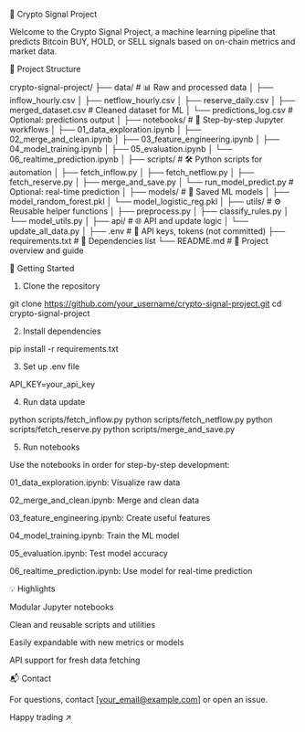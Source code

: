 
📘 Crypto Signal Project

Welcome to the Crypto Signal Project, a machine learning pipeline that predicts Bitcoin BUY, HOLD, or SELL signals based on on-chain metrics and market data.

📂 Project Structure

crypto-signal-project/
├── data/                          # 📊 Raw and processed data
│   ├── inflow_hourly.csv
│   ├── netflow_hourly.csv
│   ├── reserve_daily.csv
│   ├── merged_dataset.csv         # Cleaned dataset for ML
│   └── predictions_log.csv        # Optional: predictions output
│
├── notebooks/                     # 📓 Step-by-step Jupyter workflows
│   ├── 01_data_exploration.ipynb
│   ├── 02_merge_and_clean.ipynb
│   ├── 03_feature_engineering.ipynb
│   ├── 04_model_training.ipynb
│   ├── 05_evaluation.ipynb
│   └── 06_realtime_prediction.ipynb
│
├── scripts/                       # 🛠️ Python scripts for automation
│   ├── fetch_inflow.py
│   ├── fetch_netflow.py
│   ├── fetch_reserve.py
│   ├── merge_and_save.py
│   └── run_model_predict.py       # Optional: real-time prediction
│
├── models/                        # 🤖 Saved ML models
│   ├── model_random_forest.pkl
│   └── model_logistic_reg.pkl
│
├── utils/                         # ⚙️ Reusable helper functions
│   ├── preprocess.py
│   ├── classify_rules.py
│   └── model_utils.py
│
├── api/                           # 🌐 API and update logic
│   └── update_all_data.py
│
├── .env                           # 🔐 API keys, tokens (not committed)
├── requirements.txt               # 📆 Dependencies list
└── README.md                      # 📘️ Project overview and guide

🚀 Getting Started

1. Clone the repository

git clone https://github.com/your_username/crypto-signal-project.git
cd crypto-signal-project

2. Install dependencies

pip install -r requirements.txt

3. Set up .env file

API_KEY=your_api_key

4. Run data update

python scripts/fetch_inflow.py
python scripts/fetch_netflow.py
python scripts/fetch_reserve.py
python scripts/merge_and_save.py

5. Run notebooks

Use the notebooks in order for step-by-step development:

01_data_exploration.ipynb: Visualize raw data

02_merge_and_clean.ipynb: Merge and clean data

03_feature_engineering.ipynb: Create useful features

04_model_training.ipynb: Train the ML model

05_evaluation.ipynb: Test model accuracy

06_realtime_prediction.ipynb: Use model for real-time prediction

💡 Highlights

Modular Jupyter notebooks

Clean and reusable scripts and utilities

Easily expandable with new metrics or models

API support for fresh data fetching

📬 Contact

For questions, contact [your_email@example.com] or open an issue.

Happy trading ↗️